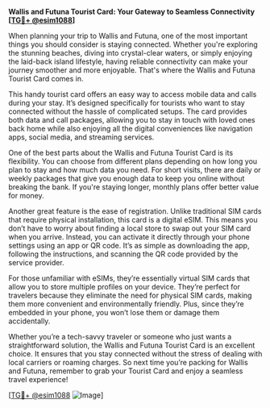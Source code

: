 **Wallis and Futuna Tourist Card: Your Gateway to Seamless Connectivity [[TG💪+ @esim1088](https://t.me/s/esim1088)]**

When planning your trip to Wallis and Futuna, one of the most important things you should consider is staying connected. Whether you're exploring the stunning beaches, diving into crystal-clear waters, or simply enjoying the laid-back island lifestyle, having reliable connectivity can make your journey smoother and more enjoyable. That's where the Wallis and Futuna Tourist Card comes in. 

This handy tourist card offers an easy way to access mobile data and calls during your stay. It’s designed specifically for tourists who want to stay connected without the hassle of complicated setups. The card provides both data and call packages, allowing you to stay in touch with loved ones back home while also enjoying all the digital conveniences like navigation apps, social media, and streaming services.

One of the best parts about the Wallis and Futuna Tourist Card is its flexibility. You can choose from different plans depending on how long you plan to stay and how much data you need. For short visits, there are daily or weekly packages that give you enough data to keep you online without breaking the bank. If you're staying longer, monthly plans offer better value for money.

Another great feature is the ease of registration. Unlike traditional SIM cards that require physical installation, this card is a digital eSIM. This means you don’t have to worry about finding a local store to swap out your SIM card when you arrive. Instead, you can activate it directly through your phone settings using an app or QR code. It’s as simple as downloading the app, following the instructions, and scanning the QR code provided by the service provider.

For those unfamiliar with eSIMs, they’re essentially virtual SIM cards that allow you to store multiple profiles on your device. They’re perfect for travelers because they eliminate the need for physical SIM cards, making them more convenient and environmentally friendly. Plus, since they’re embedded in your phone, you won’t lose them or damage them accidentally.

Whether you’re a tech-savvy traveler or someone who just wants a straightforward solution, the Wallis and Futuna Tourist Card is an excellent choice. It ensures that you stay connected without the stress of dealing with local carriers or roaming charges. So next time you’re packing for Wallis and Futuna, remember to grab your Tourist Card and enjoy a seamless travel experience!

[[TG💪+ @esim1088](https://t.me/s/esim1088) ![Image](https://i.postimg.cc/Y0z9fWf4/image.png)]